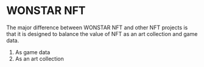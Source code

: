 # WONSTAR NFT

The major difference between WONSTAR NFT and other NFT projects is that it is designed to balance the value of NFT as an art collection and game data.

1. As game data
2. As an art collection
